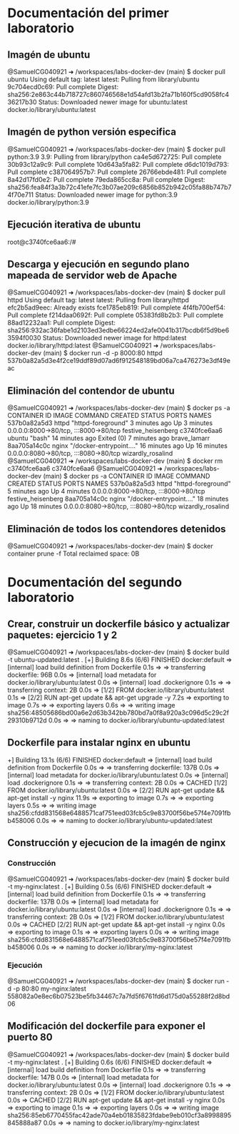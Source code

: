 # Documentación del primer laboratorio

## Imagén de ubuntu
@SamuelCG040921 ➜ /workspaces/labs-docker-dev (main) $ docker pull ubuntu
Using default tag: latest
latest: Pulling from library/ubuntu
9c704ecd0c69: Pull complete 
Digest: sha256:2e863c44b718727c860746568e1d54afd13b2fa71b160f5cd9058fc436217b30
Status: Downloaded newer image for ubuntu:latest
docker.io/library/ubuntu:latest

## Imagén de python versión especifica
@SamuelCG040921 ➜ /workspaces/labs-docker-dev (main) $ docker pull python:3.9
3.9: Pulling from library/python
ca4e5d672725: Pull complete 
30b93c12a9c9: Pull complete 
10d643a5fa82: Pull complete 
d6dc1019d793: Pull complete 
c387064957b7: Pull complete 
26766ebde481: Pull complete 
8a42d17fd0e2: Pull complete 
79eda865cc8a: Pull complete 
Digest: sha256:fea84f3a3b72c41efe7fc3b07ae209c6856b852b942c05fa88b747b74f70e711
Status: Downloaded newer image for python:3.9
docker.io/library/python:3.9

## Ejecución iterativa de ubuntu
root@c3740fce6aa6:/# 

## Descarga y ejecución en segundo plano mapeada de servidor web de Apache
@SamuelCG040921 ➜ /workspaces/labs-docker-dev (main) $ docker pull httpd
Using default tag: latest
latest: Pulling from library/httpd
efc2b5ad9eec: Already exists 
fce1785eb819: Pull complete 
4f4fb700ef54: Pull complete 
f214daa0692f: Pull complete 
05383fd8b2b3: Pull complete 
88ad12232aa1: Pull complete 
Digest: sha256:932ac36fabe1d2103ed3edbe66224ed2afe0041b317bcdb6f5d9be63594f0030
Status: Downloaded newer image for httpd:latest
docker.io/library/httpd:latest
@SamuelCG040921 ➜ /workspaces/labs-docker-dev (main) $ docker run -d -p 8000:80 httpd
537b0a82a5d3e4f2ce19ddf89d07ad6f912548189bd06a7ca476273e3df49eac

## Eliminación del contendor de ubuntu
@SamuelCG040921 ➜ /workspaces/labs-docker-dev (main) $ docker ps -a
CONTAINER ID   IMAGE     COMMAND                  CREATED          STATUS                     PORTS                                   NAMES
537b0a82a5d3   httpd     "httpd-foreground"       3 minutes ago    Up 3 minutes               0.0.0.0:8000->80/tcp, :::8000->80/tcp   festive_heisenberg
c3740fce6aa6   ubuntu    "bash"                   14 minutes ago   Exited (0) 7 minutes ago                                           brave_lamarr
8aa705a14c0c   nginx     "/docker-entrypoint.…"   16 minutes ago   Up 16 minutes              0.0.0.0:8080->80/tcp, :::8080->80/tcp   wizardly_rosalind
@SamuelCG040921 ➜ /workspaces/labs-docker-dev (main) $ docker rm c3740fce6aa6
c3740fce6aa6
@SamuelCG040921 ➜ /workspaces/labs-docker-dev (main) $ docker ps -a
CONTAINER ID   IMAGE     COMMAND                  CREATED          STATUS          PORTS                                   NAMES
537b0a82a5d3   httpd     "httpd-foreground"       5 minutes ago    Up 4 minutes    0.0.0.0:8000->80/tcp, :::8000->80/tcp   festive_heisenberg
8aa705a14c0c   nginx     "/docker-entrypoint.…"   18 minutes ago   Up 18 minutes   0.0.0.0:8080->80/tcp, :::8080->80/tcp   wizardly_rosalind

## Eliminación de todos los contendores detenidos 
@SamuelCG040921 ➜ /workspaces/labs-docker-dev (main) $ docker container prune -f
Total reclaimed space: 0B

# Documentación del segundo laboratorio

## Crear, construir un dockerfile básico y actualizar paquetes: ejercicio 1 y 2
@SamuelCG040921 ➜ /workspaces/labs-docker-dev (main) $ docker build -t ubuntu-updated:latest .
[+] Building 8.6s (6/6) FINISHED                                                                                                   docker:default
 => [internal] load build definition from Dockerfile                                                                                         0.1s
 => => transferring dockerfile: 96B                                                                                                          0.0s
 => [internal] load metadata for docker.io/library/ubuntu:latest                                                                             0.0s
 => [internal] load .dockerignore                                                                                                            0.1s
 => => transferring context: 2B                                                                                                              0.0s
 => [1/2] FROM docker.io/library/ubuntu:latest                                                                                               0.1s
 => [2/2] RUN apt-get update && apt-get upgrade -y                                                                                           7.2s
 => exporting to image                                                                                                                       0.7s 
 => => exporting layers                                                                                                                      0.6s 
 => => writing image sha256:48505686bd00a6e2d63b342bb780bd7a0f8a920a3c096d5c29c2f29310b9712d                                                 0.0s 
 => => naming to docker.io/library/ubuntu-updated:latest   

 ## Dockerfile para instalar nginx en ubuntu
 +] Building 13.1s (6/6) FINISHED                                                                                                  docker:default
 => [internal] load build definition from Dockerfile                                                                                         0.0s
 => => transferring dockerfile: 137B                                                                                                         0.0s
 => [internal] load metadata for docker.io/library/ubuntu:latest                                                                             0.0s
 => [internal] load .dockerignore                                                                                                            0.1s
 => => transferring context: 2B                                                                                                              0.0s
 => CACHED [1/2] FROM docker.io/library/ubuntu:latest                                                                                        0.0s
 => [2/2] RUN apt-get update && apt-get install -y nginx                                                                                    11.9s
 => exporting to image                                                                                                                       0.7s 
 => => exporting layers                                                                                                                      0.5s 
 => => writing image sha256:cfdd831568e6488571caf751eed03fcb5c9e83700f56be57f4e7091fbb458006                                                 0.0s 
 => => naming to docker.io/library/ubuntu-updated:latest  

 ## Construcción y ejecucion de la imagén de nginx

 ### Construcción
 @SamuelCG040921 ➜ /workspaces/labs-docker-dev (main) $ docker build -t my-nginx:latest .
[+] Building 0.5s (6/6) FINISHED                                                                                                   docker:default
 => [internal] load build definition from Dockerfile                                                                                         0.1s
 => => transferring dockerfile: 137B                                                                                                         0.0s
 => [internal] load metadata for docker.io/library/ubuntu:latest                                                                             0.0s
 => [internal] load .dockerignore                                                                                                            0.1s
 => => transferring context: 2B                                                                                                              0.0s
 => [1/2] FROM docker.io/library/ubuntu:latest                                                                                               0.0s
 => CACHED [2/2] RUN apt-get update && apt-get install -y nginx                                                                              0.0s
 => exporting to image                                                                                                                       0.1s
 => => exporting layers                                                                                                                      0.0s
 => => writing image sha256:cfdd831568e6488571caf751eed03fcb5c9e83700f56be57f4e7091fbb458006                                                 0.0s
 => => naming to docker.io/library/my-nginx:latest  

 ### Ejecución
 @SamuelCG040921 ➜ /workspaces/labs-docker-dev (main) $ docker run -d -p 80:80 my-nginx:latest
558082a0e8ec6b07523be5fb34467c7a7fd5f6761fd6d175d0a55288f2d8bd06

## Modificación del dockerfile para exponer el puerto 80
@SamuelCG040921 ➜ /workspaces/labs-docker-dev (main) $ docker build -t my-nginx:latest .
[+] Building 0.6s (6/6) FINISHED                                                                                                   docker:default
 => [internal] load build definition from Dockerfile                                                                                         0.1s
 => => transferring dockerfile: 147B                                                                                                         0.0s
 => [internal] load metadata for docker.io/library/ubuntu:latest                                                                             0.0s
 => [internal] load .dockerignore                                                                                                            0.1s
 => => transferring context: 2B                                                                                                              0.0s
 => [1/2] FROM docker.io/library/ubuntu:latest                                                                                               0.0s
 => CACHED [2/2] RUN apt-get update && apt-get install -y nginx                                                                              0.0s
 => exporting to image                                                                                                                       0.1s
 => => exporting layers                                                                                                                      0.0s
 => => writing image sha256:85eb6770455fac42ade70a4eb01835823fdabe9eb010cf3a8998895845888a87                                                 0.0s
 => => naming to docker.io/library/my-nginx:latest   